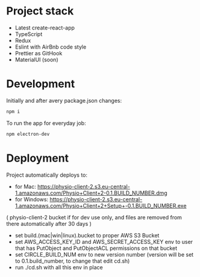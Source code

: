 # Project stack

- Latest create-react-app
- TypeScript
- Redux
- Eslint with AirBnb code style
- Prettier as GitHook
- MaterialUI (soon)

# Development

Initially and after avery package.json changes:

```bash
npm i
```

To run the app for everyday job:

```bash
npm electron-dev
```

# Deployment

Project automatically deploys to:

- for Mac: https://physio-client-2.s3.eu-central-1.amazonaws.com/Physio+Client+2-0.1.BUILD_NUMBER.dmg
- for Windows: https://physio-client-2.s3.eu-central-1.amazonaws.com/Physio+Client+2+Setup+-0.1.BUILD_NUMBER.exe

( physio-client-2 bucket if for dev use only, and files are removed from there automatically after 30 days )

- set build.(mac|win|linux).bucket to proper AWS S3 Bucket
- set AWS_ACCESS_KEY_ID and AWS_SECRET_ACCESS_KEY env to user that has PutObject and PutObjectACL permissions on that bucket
- set CIRCLE_BUILD_NUM env to new version number (version will be set to 0.1.build_number, to change that edit cd.sh)
- run ./cd.sh with all this env in place
